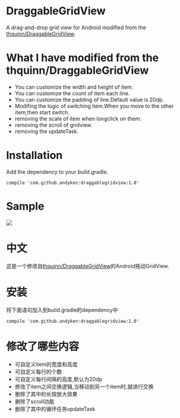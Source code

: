 # DraggableGridView

A drag-and-drop grid view for Android modified from the [thquinn/DraggableGridView](https://github.com/thquinn/DraggableGridView).

# What I have modified from the thquinn/DraggableGridView
+ You can customize the width and height of item.
+ You can customize the count of item each line.
+ You can customize the padding of line.Default value is 20dp.
+ Modifing the logic of switching item.When you move to the other item,then start switch.
+ removing the scale of item when longclick on them. 
+ removing the scroll of gridview.
+ removing the updateTask.

# Installation

Add the dependency to your build.gradle.

    compile 'com.github.andyken:draggablegridview:1.0'

# Sample
<img src="https://github.com/andyken/DraggableGridView/blob/master/sample/sample.gif"/>

# 中文

这是一个修改自[thquinn/DraggableGridView](https://github.com/thquinn/DraggableGridView)的Android拖动GridView.

# 安装

将下面语句加入到build.gradle的dependency中

    compile 'com.github.andyken:draggablegridview:1.0'

# 修改了哪些内容

+ 可自定义item的宽度和高度
+ 可自定义每行的个数
+ 可自定义每行间隔的高度,默认为20dp
+ 修改了item之间交换逻辑,当移动到另一个item时,就进行交换
+ 删除了其中的长按放大效果
+ 删除了scroll功能
+ 删除了其中的循环任务updateTask
